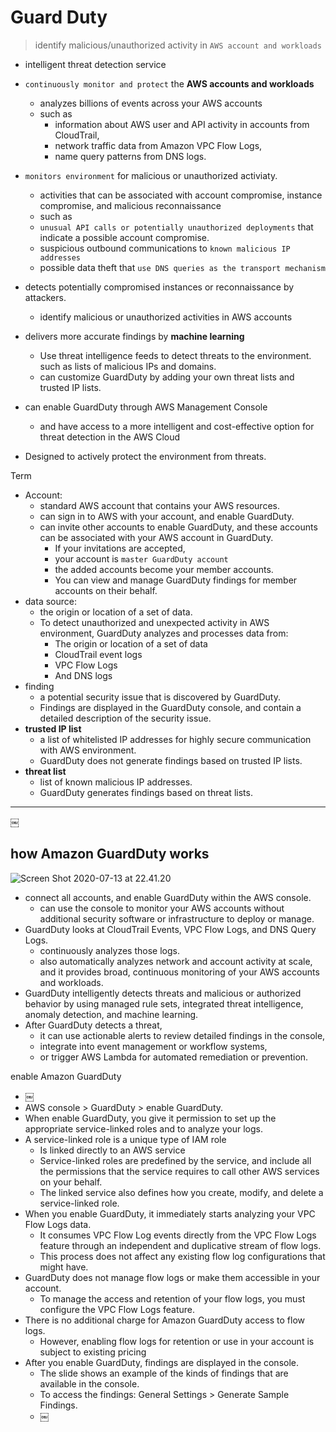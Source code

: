 

# Guard Duty  

> identify malicious/unauthorized activity in `AWS account and workloads`


- intelligent threat detection service
- `continuously monitor and protect` the **AWS accounts and workloads**
  - analyzes billions of events across your AWS accounts
  - such as
    - information about AWS user and API activity in accounts from CloudTrail,
    - network traffic data from Amazon VPC Flow Logs,
    - name query patterns from DNS logs.
- `monitors environment` for malicious or unauthorized activiaty.
  - activities that can be associated with account compromise, instance compromise, and malicious reconnaissance
  - such as
  - `unusual API calls or potentially unauthorized deployments` that indicate a possible account compromise.
  - suspicious outbound communications to `known malicious IP addresses`
  - possible data theft that `use DNS queries as the transport mechanism`

- detects potentially compromised instances or reconnaissance by attackers.
  - identify malicious or unauthorized activities in AWS accounts


- delivers more accurate findings by **machine learning**
  - Use threat intelligence feeds to detect threats to the environment. such as lists of malicious IPs and domains.
  - can customize GuardDuty by adding your own threat lists and trusted IP lists.
- can enable GuardDuty through AWS Management Console
  - and have access to a more intelligent and cost-effective option for threat detection in the AWS Cloud
- Designed to actively protect the environment from threats.


Term
- Account:
  - standard AWS account that contains your AWS resources.
  - can sign in to AWS with your account, and enable GuardDuty.
  - can invite other accounts to enable GuardDuty, and these accounts can be associated with your AWS account in GuardDuty.
    - If your invitations are accepted,
    - your account is `master GuardDuty account`
    - the added accounts become your member accounts.
    - You can view and manage GuardDuty findings for member accounts on their behalf.
- data source:
  - the origin or location of a set of data.
  - To detect unauthorized and unexpected activity in AWS environment, GuardDuty analyzes and processes data from:
    - The origin or location of a set of data
    - CloudTrail event logs
    - VPC Flow Logs
    - And DNS logs
- finding
    - a potential security issue that is discovered by GuardDuty.
    - Findings are displayed in the GuardDuty console, and contain a detailed description of the security issue.
- **trusted IP list**
  - a list of whitelisted IP addresses for highly secure communication with AWS environment.
  - GuardDuty does not generate findings based on trusted IP lists.
- **threat list**
  - list of known malicious IP addresses.
  - GuardDuty generates findings based on threat lists.


---
￼
## how Amazon GuardDuty works


![Screen Shot 2020-07-13 at 22.41.20](https://i.imgur.com/FE4RHAQ.png)

- connect all accounts, and enable GuardDuty within the AWS console.
  - can use the console to monitor your AWS accounts without additional security software or infrastructure to deploy or manage.
- GuardDuty looks at CloudTrail Events, VPC Flow Logs, and DNS Query Logs.
  - continuously analyzes those logs.
  - also automatically analyzes network and account activity at scale, and it provides broad, continuous monitoring of your AWS accounts and workloads.
- GuardDuty intelligently detects threats and malicious or authorized behavior by using managed rule sets, integrated threat intelligence, anomaly detection, and machine learning.
- After GuardDuty detects a threat,
  - it can use actionable alerts to review detailed findings in the console,
  - integrate into event management or workflow systems,
  - or trigger AWS Lambda for automated remediation or prevention.


enable Amazon GuardDuty
- ￼
- AWS console > GuardDuty > enable GuardDuty.
- When enable GuardDuty, you give it permission to set up the appropriate service-linked roles and to analyze your logs.
- A service-linked role is a unique type of IAM role
  - Is linked directly to an AWS service
  - Service-linked roles are predefined by the service, and include all the permissions that the service requires to call other AWS services on your behalf.
  - The linked service also defines how you create, modify, and delete a service-linked role.
- When you enable GuardDuty, it immediately starts analyzing your VPC Flow Logs data.
  - It consumes VPC Flow Log events directly from the VPC Flow Logs feature through an independent and duplicative stream of flow logs.
  - This process does not affect any existing flow log configurations that might have.
- GuardDuty does not manage flow logs or make them accessible in your account.
  - To manage the access and retention of your flow logs, you must configure the VPC Flow Logs feature.
- There is no additional charge for Amazon GuardDuty access to flow logs.
  - However, enabling flow logs for retention or use in your account is subject to existing pricing
- After you enable GuardDuty, findings are displayed in the console.
  - The slide shows an example of the kinds of findings that are available in the console.
  - To access the findings: General Settings > Generate Sample Findings.
  - ￼
